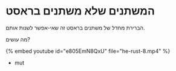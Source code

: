 # המשתנים שלא משתנים בראסט

הברירת מחדל של משתנים בראסט זה שאי-אפשר לשנות אותם.

מה עושים?


{% embed youtube id="e805EmN8QxU" file="he-rust-8.mp4" %}


  - mut
